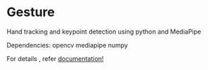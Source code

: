 # Gesture
Hand tracking and keypoint detection using python and MediaPipe

Dependencies:
opencv
mediapipe
numpy 

For details , refer [documentation!](https://github.com/adreejish/Gesture/blob/main/documentation.txt)


       
